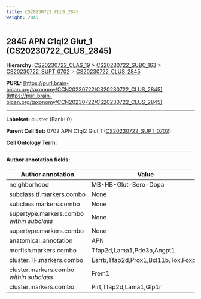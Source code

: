 ```yaml
---
title: CS20230722_CLUS_2845
weight: 2845
---
```

## 2845 APN C1ql2 Glut_1 (CS20230722_CLUS_2845)
<b>Hierarchy: </b>
[CS20230722_CLAS_19](../CS20230722_CLAS_19) >
[CS20230722_SUBC_163](../CS20230722_SUBC_163) >
[CS20230722_SUPT_0702](../CS20230722_SUPT_0702) >
[CS20230722_CLUS_2845](../CS20230722_CLUS_2845)

**PURL:** [https://purl.brain-bican.org/taxonomy/CCN20230722/CS20230722_CLUS_2845](https://purl.brain-bican.org/taxonomy/CCN20230722/CS20230722_CLUS_2845)

---


**Labelset:** cluster (Rank: 0)

**Parent Cell Set:** 0702 APN C1ql2 Glut_1 ([CS20230722_SUPT_0702](../CS20230722_SUPT_0702))



**Cell Ontology Term:** 

[MARKER GENES.]: #


---

[TRANSFERRED ANNOTATIONS.]: #


[AUTHOR ANNOTATION FIELDS.]: #


**Author annotation fields:**

| Author annotation | Value |
|-------------------|-------|
|neighborhood|MB-HB-Glut-Sero-Dopa|
|subclass.tf.markers.combo|None|
|subclass.markers.combo|None|
|supertype.markers.combo _within subclass_|None|
|supertype.markers.combo|None|
|anatomical_annotation|APN|
|merfish.markers.combo|Tfap2d,Lama1,Pde3a,Angpt1|
|cluster.TF.markers.combo|Esrrb,Tfap2d,Prox1,Bcl11b,Tox,Foxp2|
|cluster.markers.combo _within subclass_|Frem1|
|cluster.markers.combo|Pirt,Tfap2d,Lama1,Glp1r|
